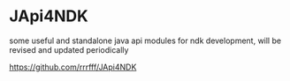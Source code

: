 # JApi4NDK
some useful and standalone java api modules for ndk development, will be revised and updated periodically

https://github.com/rrrfff/JApi4NDK
